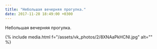 ```yaml
---
title: "Небольшая вечерняя прогулка."
date: 2017-11-28 18:49:00 +0300
---
```


Небольшая вечерняя прогулка.

{% include media.html f="/assets/vk_photos/2/8XNAaPkHCNI.jpg" alt="" %}
